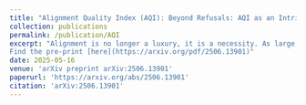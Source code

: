 ```yaml
---
title: "Alignment Quality Index (AQI): Beyond Refusals: AQI as an Intrinsic Alignment Diagnostic via Latent Geometry, Cluster Divergence, and Layer wise Pooled Representations"
collection: publications
permalink: /publication/AQI
excerpt: "Alignment is no longer a luxury, it is a necessity. As large language models (LLMs) enter high-stakes domains like education, healthcare, governance, and law, their behavior must reliably reflect human-aligned values and safety constraints. Yet current evaluations rely heavily on behavioral proxies such as refusal rates, G-Eval scores, and toxicity classifiers, all of which have critical blind spots. Aligned models are often vulnerable to jailbreaking, stochasticity of generation, and alignment faking. To address this issue, we introduce the Alignment Quality Index (AQI). This novel geometric and prompt-invariant metric empirically assesses LLM alignment by analyzing the separation of safe and unsafe activations in latent space. By combining measures such as the Davies-Bouldin Score (DBS), Dunn Index (DI), Xie-Beni Index (XBI), and Calinski-Harabasz Index (CHI) across various formulations, AQI captures clustering quality to detect hidden misalignments and jailbreak risks, even when outputs appear compliant. AQI also serves as an early warning signal for alignment faking, offering a robust, decoding invariant tool for behavior agnostic safety auditing. Additionally, we propose the LITMUS dataset to facilitate robust evaluation under these challenging conditions. Empirical tests on LITMUS across different models trained under DPO, GRPO, and RLHF conditions demonstrate AQI's correlation with external judges and ability to reveal vulnerabilities missed by refusal metrics. We make our implementation publicly available to foster future research in this area.
Find the pre-print [here](https://arxiv.org/pdf/2506.13901)"
date: 2025-05-16
venue: 'arXiv preprint arXiv:2506.13901'
paperurl: 'https://arxiv.org/abs/2506.13901'
citation: 'arXiv:2506.13901'
---
```



